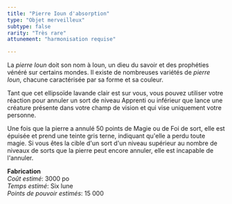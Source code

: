```yaml
---
title: "Pierre Ioun d'absorption"
type: "Objet merveilleux"
subtype: false
rarity: "Très rare"
attunement: "harmonisation requise"

---
```

La _pierre Ioun_ doit son nom à Ioun, un dieu du savoir et des prophéties vénéré sur certains mondes. Il existe de nombreuses variétés de _pierre Ioun_, chacune caractérisée par sa forme et sa couleur.

Tant que cet ellipsoïde lavande clair est sur vous, vous pouvez utiliser votre réaction pour annuler un sort de niveau Apprenti ou inférieur que lance une créature présente dans votre champ de vision et qui vise uniquement votre personne.

Une fois que la pierre a annulé 50 points de Magie ou de Foi de sort, elle est épuisée et prend une teinte gris terne, indiquant qu'elle a perdu toute magie. Si vous êtes la cible d'un sort d'un niveau supérieur au nombre de niveaux de sorts que la pierre peut encore annuler, elle est incapable de l'annuler.  

**Fabrication**  
*Coût estimé*: 3000 po    
*Temps estimé*: Six lune  
*Points de pouvoir estimés*: 15 000         
